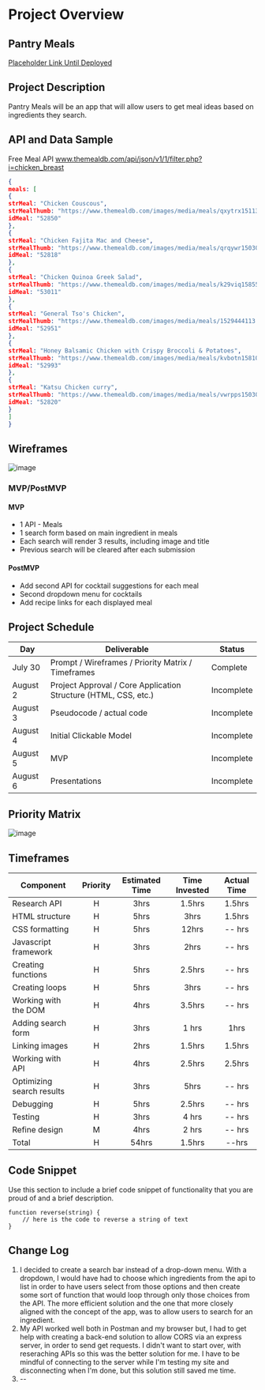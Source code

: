 # Project Overview

## Pantry Meals

[Placeholder Link Until Deployed ](https://git.generalassemb.ly/niaemani/css-responsive-design-lesson.com)

## Project Description

Pantry Meals will be an app that will allow users to get meal ideas based on ingredients they search.

## API and Data Sample

Free Meal API www.themealdb.com/api/json/v1/1/filter.php?i=chicken_breast

```json
{
meals: [
{
strMeal: "Chicken Couscous",
strMealThumb: "https://www.themealdb.com/images/media/meals/qxytrx1511304021.jpg",
idMeal: "52850"
},
{
strMeal: "Chicken Fajita Mac and Cheese",
strMealThumb: "https://www.themealdb.com/images/media/meals/qrqywr1503066605.jpg",
idMeal: "52818"
},
{
strMeal: "Chicken Quinoa Greek Salad",
strMealThumb: "https://www.themealdb.com/images/media/meals/k29viq1585565980.jpg",
idMeal: "53011"
},
{
strMeal: "General Tso's Chicken",
strMealThumb: "https://www.themealdb.com/images/media/meals/1529444113.jpg",
idMeal: "52951"
},
{
strMeal: "Honey Balsamic Chicken with Crispy Broccoli & Potatoes",
strMealThumb: "https://www.themealdb.com/images/media/meals/kvbotn1581012881.jpg",
idMeal: "52993"
},
{
strMeal: "Katsu Chicken curry",
strMealThumb: "https://www.themealdb.com/images/media/meals/vwrpps1503068729.jpg",
idMeal: "52820"
}
]
}
```

## Wireframes

![image](https://user-images.githubusercontent.com/83891591/127872378-fa58ac42-6daa-44c1-9d25-3f7b453648d4.png)


### MVP/PostMVP 

#### MVP 

- 1 API - Meals
- 1 search form based on main ingredient in meals
- Each search will render 3 results, including image and title
- Previous search will be cleared after each submission


#### PostMVP  

- Add second API for cocktail suggestions for each meal
- Second dropdown menu for cocktails
- Add recipe links for each displayed meal


## Project Schedule


|  Day | Deliverable | Status
|---|---| ---|
|July 30| Prompt / Wireframes / Priority Matrix / Timeframes | Complete
|August 2| Project Approval / Core Application Structure (HTML, CSS, etc.) | Incomplete
|August 3| Pseudocode / actual code | Incomplete
|August 4| Initial Clickable Model  | Incomplete
|August 5| MVP | Incomplete
|August 6| Presentations | Incomplete

## Priority Matrix

![image](https://user-images.githubusercontent.com/83891591/127861779-29d2611e-5cde-4b25-81bf-1bc9ce8e1e47.png)


## Timeframes

| Component | Priority | Estimated Time | Time Invested | Actual Time |
| --- | :---: |  :---: | :---: | :---: |
| Research API | H | 3hrs| 1.5hrs | 1.5hrs |
| HTML structure | H | 5hrs| 3hrs | 1.5hrs |
| CSS formatting | H | 5hrs| 12hrs | -- hrs |
| Javascript framework | H | 3hrs| 2hrs | -- hrs |
| Creating functions | H | 5hrs| 2.5hrs | -- hrs |
| Creating loops | H | 5hrs| 3hrs | -- hrs |
| Working with the DOM | H | 4hrs| 3.5hrs | -- hrs |
| Adding search form | H | 3hrs| 1 hrs | 1hrs |
| Linking images | H | 2hrs| 1.5hrs | 1.5hrs |
| Working with API | H | 4hrs| 2.5hrs | 2.5hrs |
| Optimizing search results | H | 3hrs| 5hrs | -- hrs |
| Debugging | H | 5hrs| 2.5hrs | -- hrs |
| Testing| H | 3hrs| 4 hrs | -- hrs |
| Refine design | M | 4hrs| 2 hrs | -- hrs |
| Total | H | 54hrs| 1.5hrs | --hrs |

## Code Snippet

Use this section to include a brief code snippet of functionality that you are proud of and a brief description.  

```
function reverse(string) {
	// here is the code to reverse a string of text
}
```

## Change Log
 1. I decided to create a search bar instead of a drop-down menu. With a dropdown, I would have had to choose which ingredients from the api to list in order to have users select from those options and then create some sort of function that would loop through only those choices from the API. The more efficient solution and the one that more closely aligned with the concept of the app, was to allow users to search for an ingredient.
 2. My API worked well both in Postman and my browser but, I had to get help with creating a back-end solution to allow CORS via an express server, in order to send get requests. I didn't want to start over, with reseraching APIs so this was the better solution for me. I have to be mindful of connecting to the server while I'm testing my site and disconnecting when I'm done, but this solution still saved me time.
 3. --
